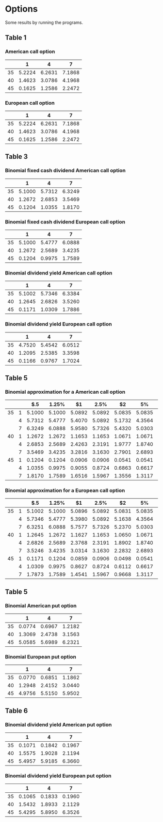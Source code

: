 # Options

Some results by running the programs.

## Table 1
### American call option 

|    | 1      | 4      | 7      |
|----|--------|--------|--------|
| 35 | 5.2224 | 6.2631 | 7.1868 |
| 40 | 1.4623 | 3.0786 | 4.1968 |
| 45 | 0.1625 | 1.2586 | 2.2472 |
 
### European call option
 
|   |	1 |	4 |	7 |
|---|---|---|---|
| 35	|   5.2224 |   6.2631  | 7.1868 |
| 40	|   1.4623 |   3.0786  |  4.1968|
| 45	|   0.1625 |   1.2586  |  2.2472|
 
## Table 3
 
### Binomial fixed cash dividend American call option
 
|		| 1 |	4 |	7 |
|---|---|---|---|
| 35	|   5.1000 |   5.7312 |   6.3249|
| 40	|   1.2672 |   2.6853 |   3.5469|
| 45	|   0.1204 |   1.0355 |   1.8170|
 
### Binomial fixed cash dividend European call option
 
|		| 1 |	4 |	7 |
|---|---|---|---|
| 35	|  5.1000   | 5.4777  |  6.0888 |
| 40	 |  1.2672 |   2.5689  |  3.4235 |
| 45	|   0.1204 |   0.9975   | 1.7589 |
 
### Binomial dividend yield American call option
 
|		| 1 |	4 |	7 |
|---|---|---|---|
| 35	 |  5.1002   | 5.7346  |  6.3384 |
| 40	 |  1.2645   | 2.6826   | 3.5260 |
| 45	  | 0.1171  |  1.0309   | 1.7886 |
 
### Binomial dividend yield European call option
 
|		| 1 |	4 |	7 |
|---|---|---|---|
| 35	 |  4.7520   | 5.4542 |   6.0512 |
| 40	  | 1.2095  |  2.5385  |  3.3598 |
| 45	  | 0.1166 |   0.9767   | 1.7024 |
 
## Table 5
 
### Binomial approximation for a American call option
 
|	| | $.5	 |  1.25%	| $1	| 2.5%	 | $2	 |   5%	|	$3 |	7.5%	 |   $4	|     10% |
|---|---|---|---|---|---|---|---|---|---|---|---|
| 35 | 1 |  5.1000  |  5.1000  |  5.0892  |  5.0892  |  5.0835  |  5.0835  |  5.0824  |  5.0824  |  5.0820  |  5.0820 |
|    |  4 | 5.7312  |  5.4777  |  5.4070  |  5.0892  |  5.1732  |  4.3564  |  5.1139  |  3.6767  |  5.0930  |  3.0546 |
|    | 7	| 6.3249   | 6.0888   | 5.9580  |  5.7326   | 5.4320  |  5.0303  |  5.2166   | 4.3781  |  5.1327  |  3.7713 |
| 40 | 1	| 1.2672   | 1.2672   | 1.1653  |  1.1653   | 1.0671   | 1.0671  |  1.0315  |  1.0315  |  1.0196  |  1.0196 |
|    |  4	| 2.6853  |  2.5689  |  2.4263  |  2.3191  |  1.9777  |  1.8740  |  1.6476  |  1.4870  |  1.4134  |  1.1569 |
|    |  7	| 3.5469  |  3.4235  |  3.2816  |  3.1630  |  2.7901  |  2.6893  |  2.3492  |  2.2518  |  1.9875  |  1.8659 |
| 45 | 1	| 0.1204   | 0.1204   | 0.0906   | 0.0906   | 0.0541   | 0.0541  |  0.0374  |  0.0374   | 0.0313  |  0.0313 |
|    |  4	| 1.0355  |  0.9975  |  0.9055  |  0.8724  |  0.6863  |  0.6617  |  0.5103  |  0.4922  |  0.3719  |  0.3582 |
|    |  7	| 1.8170   | 1.7589   | 1.6516  |  1.5967  |  1.3556  |  1.3117  |  1.0938  |  1.0566  |  0.8732  |  0.8435 |
 
### Binomial approximation for a European call option

|	| | $.5	 |  1.25%	| $1	| 2.5%	 | $2	 |   5%	|	$3 |	7.5%	 |   $4	|     10% |
|---|---|---|---|---|---|---|---|---|---|---|---|
| 35 | 1	| 5.1002  |   5.1000  |   5.0896  |   5.0892 |    5.0831  |   5.0835  |   5.0809  |   5.0824 |    5.0801  |   5.0820 | 
|    | 4	| 5.7346  |   5.4777  |   5.3980  |   5.0892  |   5.1638  |   4.3564  |   5.1047  |   3.6767  |   5.0891 |    3.0546 | 
|     | 7	| 6.3251 |    6.0888 |    5.7577  |   5.7326 |    5.2370 |    5.0303 |    5.1125 |    4.3781 |    5.0808 |   3.7713 | 
| 40 | 1	| 1.2645   |  1.2672  |   1.1627  |   1.1653 |    1.0650  |   1.0671  |   1.0256  |   1.0315   |  1.0082  |   1.0196 | 
|    |  4	| 2.6826  |   2.5689 |    2.3768 |    2.3191 |    1.8902  |   1.8740 |    1.5583 |    1.4870 |    1.3460  |   1.1569 | 
|     | 7	| 3.5246 |    3.4235 |    3.0314  |   3.1630  |   2.2832 |    2.6893 |    1.7705 |    2.2518 |    1.4218  |   1.8659 | 
| 45 | 1 | 	0.1171   |  0.1204  |   0.0859 |    0.0906  |   0.0498  |   0.0541 |    0.0344  |   0.0374 |    0.0284  |   0.0313 | 
|     | 4	| 1.0309 |    0.9975  |   0.8627 |    0.8724  |   0.6112  |   0.6617 |    0.4287  |   0.4922  |   0.2959  |   0.3582 | 
|     | 7 | 	1.7873  |   1.7589  |   1.4541  |   1.5967 |    0.9668  |   1.3117 |    0.6389  |   1.0566  |   0.4139 |    0.8435 | 
 
## Table 5
 
### Binomial American put option
 
|		| 1 |	4 |	7 |
|---|---|---|---|
| 35	 |   0.0774   | 0.6967 |   1.2182 |
| 40	  |  1.3069  |  2.4738  |  3.1563 |
| 45	   | 5.0585  |  5.6989   | 6.2321 |
 
### Binomial European put option
 
|		| 1 |	4 |	7 |
|---|---|---|---|
| 35	|   0.0770  |  0.6851 |   1.1862 |
| 40	 |  1.2948  |  2.4152  |  3.0440 |
| 45	  | 4.9756  |  5.5150   | 5.9502 |
 
## Table 6
 
### Binomial dividend yield American put option
 
|		| 1 |	4 |	7 |
|---|---|---|---|
| 35	|   0.1071   | 0.1842 |   0.1967 |
| 40	 |  1.5575  |  1.9028  |  2.1194 |
| 45	  | 5.4957 |   5.9185   | 6.3660 |
 
### Binomial dividend yield European put option

|		| 1 |	4 |	7 |
|---|---|---|---|
| 35	 |  0.1065 |   0.1833   | 0.1960 |
| 40	  | 1.5432  |  1.8933   | 2.1129 |
| 45	 |  5.4295   | 5.8950   | 6.3526 |
